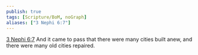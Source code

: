 ```yaml
---
publish: true
tags: [Scripture/BoM, noGraph]
aliases: ["3 Nephi 6:7"]
---
```

[3 Nephi 6:7](https://churchofjesuschrist.org/study/scriptures/bofm/3-ne/6?lang=eng&id=p7#p7) And it came to pass that there were many cities built anew, and there were many old cities repaired.
